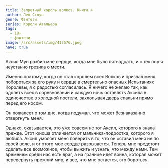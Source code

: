 ```yaml
---
title: Запретный король волков. Книга 4
author: Лея Стоун
genre: Фэнтези
series: Короли Авальера
tags:
  - 18+
  - фэнтези
image: /src/assets/img/417576.jpeg
have: true
---
```

Аксил Мун разбил мне сердце, когда мне было пятнадцать, и с тех пор я неустанно грезила о мести.

Именно поэтому, когда он стал королем всех Волков и призвал меня побороться за его руку и сердце в смертельно опасных Испытаниях Королевы, я с радостью согласилась. Я ничего не желаю так, как одолеть всех в соревновании и каждую ночь оставлять Аксила в одиночестве в холодной постели, захлопывая дверь спальни прямо перед его носом.

Он пожалеет о том дне, когда подумал, что может безнаказанно отвергнуть меня.

Однако, оказывается, это уже совсем не тот Аксил, которого я знала прежде. Этот юноша отличается от мальчика-подростка, которого я любила. Аксил умоляет меня поверить в то, что он оставил меня не по своей воле, и от этого мое сердце разрывается. Теперь мне предстоит сделать все возможное, чтобы выжить и узнать, что между нами. Тем временем среди нас есть враг, а на границе идет война, которая может перевернуть прежний мир, и все, что мне остается, это бороться.
